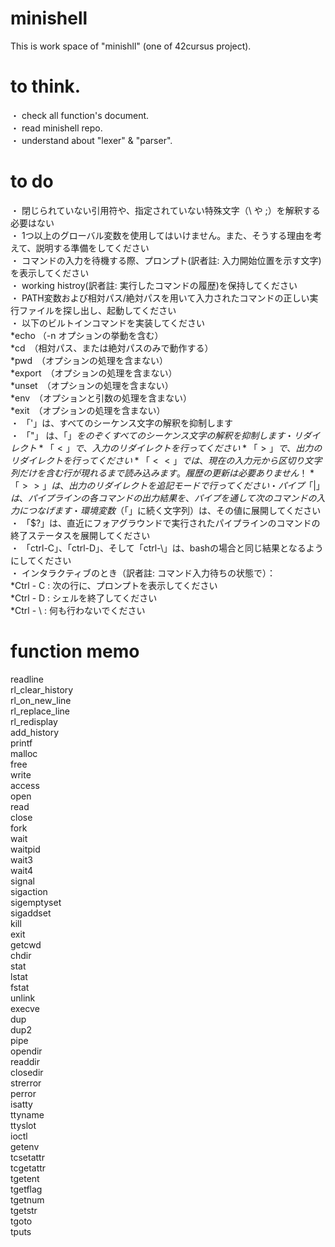 # minishell
This is work space of "minishll" (one of 42cursus project).

# to think.
・ check all function's document.  
・ read minishell repo.  
・ understand about "lexer" & "parser".  

# to do
・ 閉じられていない引用符や、指定されていない特殊文字（\ や ;）を解釈する必要はない  
・ 1つ以上のグローバル変数を使用してはいけません。また、そうする理由を考えて、説明する準備をしてください  
・ コマンドの入力を待機する際、プロンプト(訳者註: 入力開始位置を示す文字)を表示してください  
・ working histroy(訳者註: 実行したコマンドの履歴)を保持してください  
・ PATH変数および相対パス/絶対パスを用いて入力されたコマンドの正しい実行ファイルを探し出し、起動してください  
・ 以下のビルトインコマンドを実装してください  
	*echo （-n オプションの挙動を含む）  
 	*cd　（相対パス、または絶対パスのみで動作する）  
 	*pwd　（オプションの処理を含まない）  
   	*export　（オプションの処理を含まない）  
   	*unset　（オプションの処理を含まない）  
   	*env　（オプションと引数の処理を含まない）  
   	*exit　（オプションの処理を含まない）  
・ 「'」は、すべてのシーケンス文字の解釈を抑制します  
・ 「"」 は、「$」をのぞくすべてのシーケンス文字の解釈を抑制します  
・ リダイレクト  
	*「<」で、入力のリダイレクトを行ってください  
 	*「>」で、出力のリダイレクトを行ってください  
 	*「<<」では、現在の入力元から区切り文字列だけを含む行が現れるまで読み込みます。履歴の更新は必要ありません！  
	*「>>」は、出力のリダイレクトを追記モードで行ってください  
・ パイプ「|」は、パイプラインの各コマンドの出力結果を、パイプを通して次のコマンドの入力につなげます  
・ 環境変数（「$」に続く文字列）は、その値に展開してください  
・ 「$?」は、直近にフォアグラウンドで実行されたパイプラインのコマンドの終了ステータスを展開してください  
・ 「ctrl-C」、「ctrl-D」、そして「ctrl-\」は、bashの場合と同じ結果となるようにしてください  
・ インタラクティブのとき（訳者註: コマンド入力待ちの状態で）：  
	*Ctrl - C : 次の行に、プロンプトを表示してください  
	*Ctrl - D : シェルを終了してください  
	*Ctrl - \ : 何も行わないでください  

# function memo
 readline  
 rl_clear_history  
 rl_on_new_line  
 rl_replace_line  
 rl_redisplay  
 add_history  
 printf  
 malloc  
 free  
 write  
 access  
 open  
 read  
 close  
 fork  
 wait  
 waitpid  
 wait3  
 wait4  
 signal  
 sigaction  
 sigemptyset  
 sigaddset  
 kill  
 exit  
 getcwd  
 chdir  
 stat  
 lstat  
 fstat  
 unlink  
 execve  
 dup  
 dup2  
 pipe  
 opendir  
 readdir  
 closedir  
 strerror  
 perror  
 isatty  
 ttyname  
 ttyslot  
 ioctl  
 getenv  
 tcsetattr  
 tcgetattr  
 tgetent  
 tgetflag  
 tgetnum  
 tgetstr  
 tgoto  
 tputs  
 
